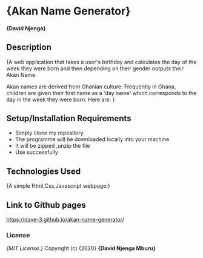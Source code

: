 # {Akan Name Generator}
####  **{David Njenga}**
## Description
{A web application that takes a user's birthday and calculates the day of the week they were born and then depending on their gender outputs their Akan Name. 

Akan names are derived from Ghanian culture. Frequently in Ghana, children are given their first name as a 'day name' which corresponds to the day in the week they were born. Here are. }
## Setup/Installation Requirements
* Simply clone my repository
* The programme will be downloaded locally into your machine
* It will be zipped ,unzip the file
* Use successfully
## Technologies Used
{A simple Html,Css,Javascript webpage.}
## Link to Github pages
https://dave-3.github.io/akan-name-generator/
### License
*{MIT License.}*
Copyright (c) {2020} **{David Njenga Mburu}**